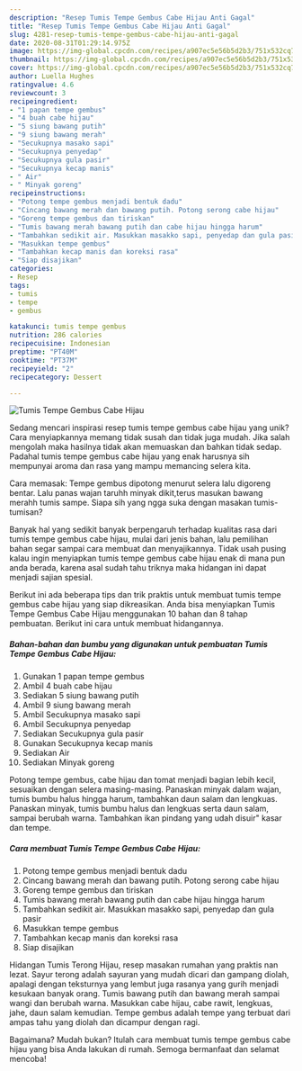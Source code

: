 ```yaml
---
description: "Resep Tumis Tempe Gembus Cabe Hijau Anti Gagal"
title: "Resep Tumis Tempe Gembus Cabe Hijau Anti Gagal"
slug: 4281-resep-tumis-tempe-gembus-cabe-hijau-anti-gagal
date: 2020-08-31T01:29:14.975Z
image: https://img-global.cpcdn.com/recipes/a907ec5e56b5d2b3/751x532cq70/tumis-tempe-gembus-cabe-hijau-foto-resep-utama.jpg
thumbnail: https://img-global.cpcdn.com/recipes/a907ec5e56b5d2b3/751x532cq70/tumis-tempe-gembus-cabe-hijau-foto-resep-utama.jpg
cover: https://img-global.cpcdn.com/recipes/a907ec5e56b5d2b3/751x532cq70/tumis-tempe-gembus-cabe-hijau-foto-resep-utama.jpg
author: Luella Hughes
ratingvalue: 4.6
reviewcount: 3
recipeingredient:
- "1 papan tempe gembus"
- "4 buah cabe hijau"
- "5 siung bawang putih"
- "9 siung bawang merah"
- "Secukupnya masako sapi"
- "Secukupnya penyedap"
- "Secukupnya gula pasir"
- "Secukupnya kecap manis"
- " Air"
- " Minyak goreng"
recipeinstructions:
- "Potong tempe gembus menjadi bentuk dadu"
- "Cincang bawang merah dan bawang putih. Potong serong cabe hijau"
- "Goreng tempe gembus dan tiriskan"
- "Tumis bawang merah bawang putih dan cabe hijau hingga harum"
- "Tambahkan sedikit air. Masukkan masakko sapi, penyedap dan gula pasir"
- "Masukkan tempe gembus"
- "Tambahkan kecap manis dan koreksi rasa"
- "Siap disajikan"
categories:
- Resep
tags:
- tumis
- tempe
- gembus

katakunci: tumis tempe gembus 
nutrition: 286 calories
recipecuisine: Indonesian
preptime: "PT40M"
cooktime: "PT37M"
recipeyield: "2"
recipecategory: Dessert

---
```



![Tumis Tempe Gembus Cabe Hijau](https://img-global.cpcdn.com/recipes/a907ec5e56b5d2b3/751x532cq70/tumis-tempe-gembus-cabe-hijau-foto-resep-utama.jpg)

Sedang mencari inspirasi resep tumis tempe gembus cabe hijau yang unik? Cara menyiapkannya memang tidak susah dan tidak juga mudah. Jika salah mengolah maka hasilnya tidak akan memuaskan dan bahkan tidak sedap. Padahal tumis tempe gembus cabe hijau yang enak harusnya sih mempunyai aroma dan rasa yang mampu memancing selera kita.

Cara memasak: Tempe gembus dipotong menurut selera lalu digoreng bentar. Lalu panas wajan taruhh minyak dikit,terus masukan bawang merahh tumis sampe. Siapa sih yang ngga suka dengan masakan tumis-tumisan?

Banyak hal yang sedikit banyak berpengaruh terhadap kualitas rasa dari tumis tempe gembus cabe hijau, mulai dari jenis bahan, lalu pemilihan bahan segar sampai cara membuat dan menyajikannya. Tidak usah pusing kalau ingin menyiapkan tumis tempe gembus cabe hijau enak di mana pun anda berada, karena asal sudah tahu triknya maka hidangan ini dapat menjadi sajian spesial.


Berikut ini ada beberapa tips dan trik praktis untuk membuat tumis tempe gembus cabe hijau yang siap dikreasikan. Anda bisa menyiapkan Tumis Tempe Gembus Cabe Hijau menggunakan 10 bahan dan 8 tahap pembuatan. Berikut ini cara untuk membuat hidangannya.

<!--inarticleads1-->

##### Bahan-bahan dan bumbu yang digunakan untuk pembuatan Tumis Tempe Gembus Cabe Hijau:

1. Gunakan 1 papan tempe gembus
1. Ambil 4 buah cabe hijau
1. Sediakan 5 siung bawang putih
1. Ambil 9 siung bawang merah
1. Ambil Secukupnya masako sapi
1. Ambil Secukupnya penyedap
1. Sediakan Secukupnya gula pasir
1. Gunakan Secukupnya kecap manis
1. Sediakan  Air
1. Sediakan  Minyak goreng


Potong tempe gembus, cabe hijau dan tomat menjadi bagian lebih kecil, sesuaikan dengan selera masing-masing. Panaskan minyak dalam wajan, tumis bumbu halus hingga harum, tambahkan daun salam dan lengkuas. Panaskan minyak, tumis bumbu halus dan lengkuas serta daun salam, sampai berubah warna. Tambahkan ikan pindang yang udah disuir&#34; kasar dan tempe. 

<!--inarticleads2-->

##### Cara membuat Tumis Tempe Gembus Cabe Hijau:

1. Potong tempe gembus menjadi bentuk dadu
1. Cincang bawang merah dan bawang putih. Potong serong cabe hijau
1. Goreng tempe gembus dan tiriskan
1. Tumis bawang merah bawang putih dan cabe hijau hingga harum
1. Tambahkan sedikit air. Masukkan masakko sapi, penyedap dan gula pasir
1. Masukkan tempe gembus
1. Tambahkan kecap manis dan koreksi rasa
1. Siap disajikan


Hidangan Tumis Terong Hijau, resep masakan rumahan yang praktis nan lezat. Sayur terong adalah sayuran yang mudah dicari dan gampang diolah, apalagi dengan teksturnya yang lembut juga rasanya yang gurih menjadi kesukaan banyak orang. Tumis bawang putih dan bawang merah sampai wangi dan berubah warna. Masukkan cabe hijau, cabe rawit, lengkuas, jahe, daun salam kemudian. Tempe gembus adalah tempe yang terbuat dari ampas tahu yang diolah dan dicampur dengan ragi. 

Bagaimana? Mudah bukan? Itulah cara membuat tumis tempe gembus cabe hijau yang bisa Anda lakukan di rumah. Semoga bermanfaat dan selamat mencoba!
